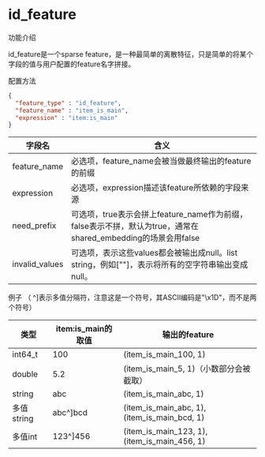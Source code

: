 # id_feature

功能介绍

id_feature是一个sparse feature，是一种最简单的离散特征，只是简单的将某个字段的值与用户配置的feature名字拼接。

配置方法

```json
{
  "feature_type" : "id_feature",
  "feature_name" : "item_is_main",
  "expression" : "item:is_main"
}
```

| 字段名            | 含义                                                                            |
| -------------- | ----------------------------------------------------------------------------- |
| feature_name   | 必选项，feature_name会被当做最终输出的feature的前缀                                           |
| expression     | 必选项，expression描述该feature所依赖的字段来源                                              |
| need_prefix    | 可选项，true表示会拼上feature_name作为前缀，false表示不拼，默认为true，通常在shared_embedding的场景会用false |
| invalid_values | 可选项，表示这些values都会被输出成null。list string，例如\[""\]，表示将所有的空字符串输出变成null。             |

例子 （  ^\]表示多值分隔符，注意这是一个符号，其ASCII编码是"\\x1D"，而不是两个符号）

| 类型       | item:is_main的取值 | 输出的feature                                  |
| -------- | --------------- | ------------------------------------------- |
| int64_t  | 100             | (item_is_main_100, 1)                       |
| double   | 5.2             | (item_is_main_5, 1)（小数部分会被截取）               |
| string   | abc             | (item_is_main_abc, 1)                       |
| 多值string | abc^\]bcd       | (item_is_main_abc, 1),(item_is_main_bcd, 1) |
| 多值int    | 123^\]456       | (item_is_main_123, 1),(item_is_main_456, 1) |

